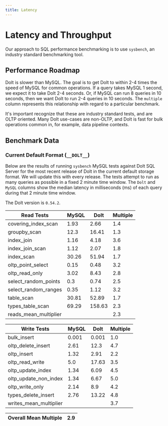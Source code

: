 ```yaml
---
title: Latency
---
```


# Latency and Throughput

Our approach to SQL performance benchmarking is to use `sysbench`, an
industry standard benchmarking tool.

## Performance Roadmap

Dolt is slower than MySQL. The goal is to get Dolt to within 2-4 times
the speed of MySQL for common operations. If a query takes MySQL 1
second, we expect it to take Dolt 2-4 seconds. Or, if MySQL can run 8
queries in 10 seconds, then we want Dolt to run 2-4 queries in 10
seconds. The `multiple` column represents this relationship with
regard to a particular benchmark.

It's important recognize that these are industry standard tests, and
are OLTP oriented. Many Dolt use-cases are non-OLTP, and Dolt is fast
for bulk operations common in, for example, data pipeline contexts.

## Benchmark Data

### Current Default Format (`__DOLT__`)

Below are the results of running `sysbench` MySQL tests against Dolt
SQL Server for the most recent release of Dolt in the current default 
storage format. We will update this with every release. The tests 
attempt to run as many queries as possible in a fixed 2 minute time 
window. The `Dolt` and `MySQL` columns show the median latency in 
milliseconds (ms) of each query during that 2 minute time window.

The Dolt version is `0.54.2`.

<!-- START___DOLT___LATENCY_RESULTS_TABLE -->
|       Read Tests        | MySQL |  Dolt  | Multiple |
|-------------------------|-------|--------|----------|
| covering\_index\_scan   |  1.93 |   2.66 |      1.4 |
| groupby\_scan           |  12.3 |  16.41 |      1.3 |
| index\_join             |  1.16 |   4.18 |      3.6 |
| index\_join\_scan       |  1.12 |   2.07 |      1.8 |
| index\_scan             | 30.26 |  51.94 |      1.7 |
| oltp\_point\_select     |  0.15 |   0.48 |      3.2 |
| oltp\_read\_only        |  3.02 |   8.43 |      2.8 |
| select\_random\_points  |   0.3 |   0.74 |      2.5 |
| select\_random\_ranges  |  0.35 |   1.12 |      3.2 |
| table\_scan             | 30.81 |  52.89 |      1.7 |
| types\_table\_scan      | 69.29 | 158.63 |      2.3 |
| reads\_mean\_multiplier |       |        |      2.3 |

|       Write Tests        | MySQL | Dolt  | Multiple |
|--------------------------|-------|-------|----------|
| bulk\_insert             | 0.001 | 0.001 |      1.0 |
| oltp\_delete\_insert     |  2.61 |  12.3 |      4.7 |
| oltp\_insert             |  1.32 |  2.91 |      2.2 |
| oltp\_read\_write        |   5.0 | 17.63 |      3.5 |
| oltp\_update\_index      |  1.34 |  6.09 |      4.5 |
| oltp\_update\_non\_index |  1.34 |  6.67 |      5.0 |
| oltp\_write\_only        |  2.14 |   8.9 |      4.2 |
| types\_delete\_insert    |  2.76 | 13.22 |      4.8 |
| writes\_mean\_multiplier |       |       |      3.7 |

| Overall Mean Multiple | 2.9 |
|-----------------------|-----|
<!-- END___DOLT___LATENCY_RESULTS_TABLE -->
<br/>
